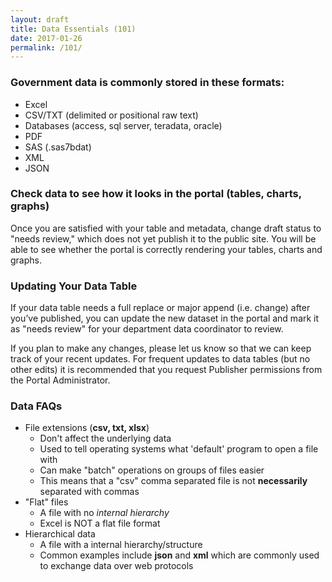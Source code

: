 ```yaml
---
layout: draft
title: Data Essentials (101)
date: 2017-01-26
permalink: /101/
---
```


### Government data is commonly stored in these formats:
- Excel
- CSV/TXT (delimited or positional raw text)
- Databases (access, sql server, teradata, oracle)
- PDF
- SAS (.sas7bdat)
- XML
- JSON

### Check data to see how it looks in the portal (tables, charts, graphs)

Once you are satisfied with your table and metadata, change draft status to "needs review," which does not yet publish it to the public site. You will be able to see whether the portal is correctly rendering your tables, charts and graphs. 

### Updating Your Data Table

If your data table needs a full replace or major append (i.e. change) after you’ve published, you can update the new dataset in the portal and mark it as "needs review" for your department data coordinator to review. 

If you plan to make any changes, please let us know so that we can keep track of your recent updates. For frequent updates to data tables (but no other edits) it is recommended that you request Publisher permissions from the Portal Administrator.

### Data FAQs
- File extensions (**csv, txt, xlsx**)
  - Don't affect the underlying data
  - Used to tell operating systems what 'default' program to open a file with
  - Can make "batch" operations on groups of files easier
  - This means that a "csv" comma separated file is not **necessarily** separated with commas
- "Flat" files
  - A file with no *internal hierarchy*
  - Excel is NOT a flat file format
- Hierarchical data
  - A file with a internal hierarchy/structure
  - Common examples include **json** and **xml** which are commonly used to exchange data over web protocols